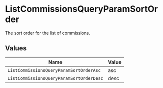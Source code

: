 # ListCommissionsQueryParamSortOrder

The sort order for the list of commissions.


## Values

| Name                                     | Value                                    |
| ---------------------------------------- | ---------------------------------------- |
| `ListCommissionsQueryParamSortOrderAsc`  | asc                                      |
| `ListCommissionsQueryParamSortOrderDesc` | desc                                     |